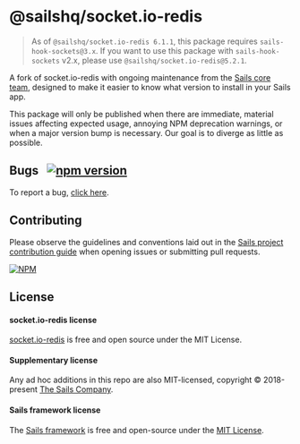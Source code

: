 # @sailshq/socket.io-redis

> As of `@sailshq/socket.io-redis 6.1.1`, this package requires `sails-hook-sockets@3.x`. If you want to use this package with `sails-hook-sockets` v2.x, please use `@sailshq/socket.io-redis@5.2.1`.

A fork of socket.io-redis with ongoing maintenance from the [Sails core team](http://sailsjs.com/about), designed to make it easier to know what version to install in your Sails app.

This package will only be published when there are immediate, material issues affecting expected usage, annoying NPM deprecation warnings, or when a major version bump is necessary.  Our goal is to diverge as little as possible.

## Bugs &nbsp; [![npm version](https://badge.fury.io/js/%40sailshq%2Fsocket.io-redis.svg)](https://badge.fury.io/js/%40sailshq%2Fsocket.io-redis)

To report a bug, [click here](http://sailsjs.com/bugs).

## Contributing

Please observe the guidelines and conventions laid out in the [Sails project contribution guide](http://sailsjs.com/documentation/contributing) when opening issues or submitting pull requests.

[![NPM](https://nodei.co/npm/@sailshq/socket.io-redis.png)](http://npmjs.com/package/@sailshq/socket.io-redis)

## License

#### socket.io-redis license

[socket.io-redis](https://npmjs.com/package/socket.io-redis) is free and open source under the MIT License.

#### Supplementary license

Any ad hoc additions in this repo are also MIT-licensed, copyright &copy; 2018-present [The Sails Company](http://sailsjs.com/about).

#### Sails framework license

The [Sails framework](https://sailsjs.com) is free and open-source under the [MIT License](http://sailsjs.com/license).
